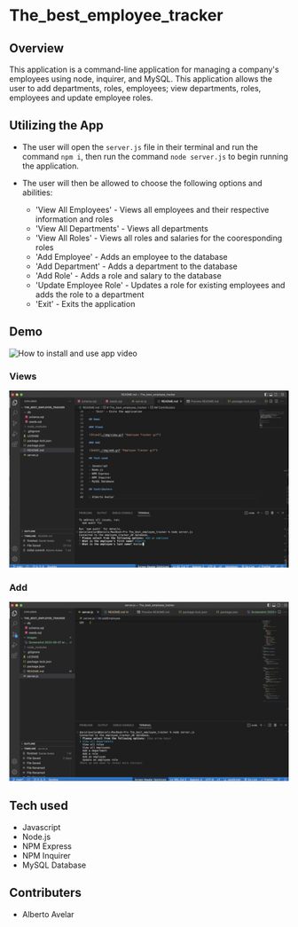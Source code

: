 # The_best_employee_tracker


## Overview

This application is a command-line application for managing a company's employees using node, inquirer, and MySQL. This application allows the user to add departments, roles, employees; view departments, roles, employees and update employee roles.

## Utilizing the App

- The user will open the `server.js` file in their terminal and run the command `npm i`, then run the command `node server.js` to begin running the application.

- The user will then be allowed to choose the following options and abilities:
  - 'View All Employees' - Views all employees and their respective information and roles
  - 'View All Departments' - Views all departments
  - 'View All Roles' - Views all roles and salaries for the cooresponding roles
  - 'Add Employee' - Adds an employee to the database
  - 'Add Department' - Adds a department to the database
  - 'Add Role' - Adds a role and salary to the database
  - 'Update Employee Role' - Updates a role for existing employees and adds the role to a department
  - 'Exit' - Exits the application

## Demo

![How to install and use app video](https://watch.screencastify.com/v/Lhy9kqX1OXL872mmgXVK)

### Views

![View](./images/Screenshot%202023-06-07%20at%209.52.30%20PM.png)

### Add

![Add](./images/Screenshot%202023-06-07%20at%209.59.23%20PM.png)


## Tech used

- Javascript
- Node.js
- NPM Express
- NPM Inquirer
- MySQL Database

## Contributers

- Alberto Avelar
